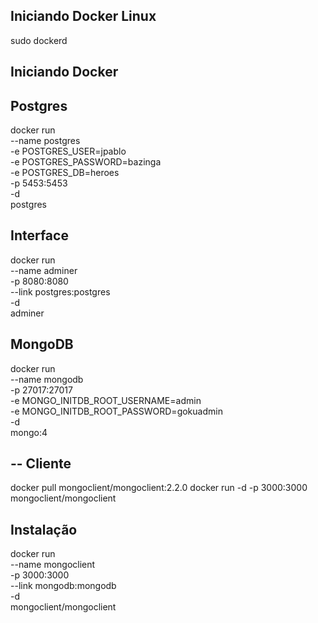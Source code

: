 ## Iniciando Docker Linux
  sudo dockerd
## Iniciando Docker

## Postgres
docker run \
    --name postgres \
    -e POSTGRES_USER=jpablo \
    -e POSTGRES_PASSWORD=bazinga \
    -e POSTGRES_DB=heroes \
    -p 5453:5453 \
    -d \
    postgres

## Interface 

docker run \
    --name adminer \
    -p 8080:8080 \
    --link postgres:postgres \
    -d \
    adminer

## MongoDB
docker run \
    --name mongodb \
    -p 27017:27017 \
    -e MONGO_INITDB_ROOT_USERNAME=admin \
    -e MONGO_INITDB_ROOT_PASSWORD=gokuadmin \
    -d \
    mongo:4

## -- Cliente
docker pull mongoclient/mongoclient:2.2.0
docker run -d -p 3000:3000 mongoclient/mongoclient

 ## Instalação 
 docker run \
    --name mongoclient \
    -p 3000:3000 \
    --link mongodb:mongodb \
    -d \
    mongoclient/mongoclient



